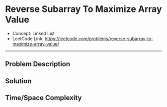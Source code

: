 # Reverse Subarray To Maximize Array Value

- Concept: Linked List
- LeetCode Link: https://leetcode.com/problems/reverse-subarray-to-maximize-array-value/

---

## Problem Description

## Solution

## Time/Space Complexity

